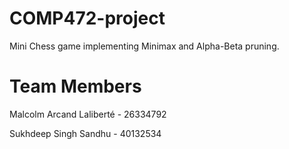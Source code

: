# COMP472-project
Mini Chess game implementing Minimax and Alpha-Beta pruning.

# Team Members
Malcolm Arcand Laliberté - 26334792

Sukhdeep Singh Sandhu - 40132534
